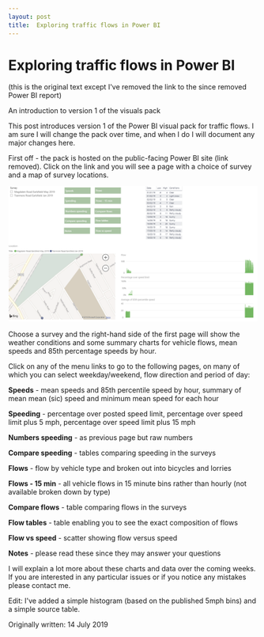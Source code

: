 ```yaml
---
layout: post
title:  Exploring traffic flows in Power BI
---
```

# Exploring traffic flows in Power BI
(this is the original text except I've removed the link to the since removed Power BI report)

An introduction to version 1 of the visuals pack

This post introduces version 1 of the Power BI visual pack for traffic flows. I am sure I will change the pack over time, and when I do I will document any major changes here.

First off - the pack is hosted on the public-facing Power BI site (link removed). Click on the link and you will see a page with a choice of survey and a map of survey locations.

![Power BI](../assets/2019-07-14-power-bi.png)

Choose a survey and the right-hand side of the first page will show the weather conditions and some summary charts for vehicle flows, mean speeds and 85th percentage speeds by hour.
  
Click on any of the menu links to go to the following pages, on many of which you can select weekday/weekend, flow direction and period of day:

**Speeds** \- mean speeds and 85th percentile speed by hour, summary of mean mean (sic) speed and minimum mean speed for each hour

**Speeding** \- percentage over posted speed limit, percentage over speed limit plus 5 mph, percentage over speed limit plus 15 mph

**Numbers speeding** - as previous page but raw numbers

**Compare speeding** - tables comparing speeding in the surveys

**Flows** \- flow by vehicle type and broken out into bicycles and lorries

**Flows - 15 min** - all vehicle flows in 15 minute bins rather than hourly (not available broken down by type)

**Compare flows** - table comparing flows in the surveys

**Flow tables** \- table enabling you to see the exact composition of flows

**Flow vs speed** - scatter showing flow versus speed

**Notes** \- please read these since they may answer your questions

I will explain a lot more about these charts and data over the coming weeks. If you are interested in any particular issues or if you notice any mistakes please contact me.

  

Edit: I've added a simple histogram (based on the published 5mph bins) and a simple source table.

Originally written: 14 July 2019